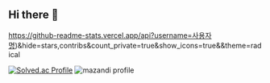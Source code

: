 ## Hi there 👋

https://github-readme-stats.vercel.app/api?username=사용자명)&hide=stars,contribs&count_private=true&show_icons=true&&theme=radical


[![Solved.ac Profile](http://mazassumnida.wtf/api/v2/generate_badge?boj=kiwi_poppy)](https://solved.ac/kiwi_poppy/)
![mazandi profile](http://mazandi.herokuapp.com/api?handle=kiwi_poppy&theme=dark)
